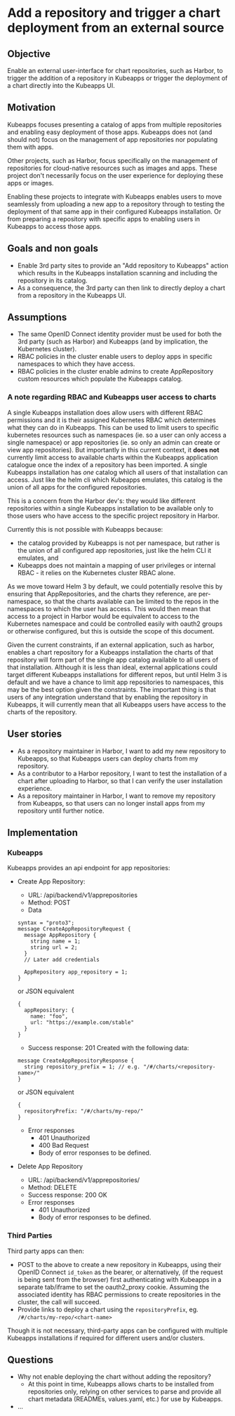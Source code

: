 # Add a repository and trigger a chart deployment from an external source

## Objective

Enable an external user-interface for chart repositories, such as Harbor, to trigger the addition of a repository in Kubeapps or trigger the deployment of a chart directly into the Kubeapps UI.

## Motivation

Kubeapps focuses presenting a catalog of apps from multiple repositories and enabling easy deployment of those apps. Kubeapps does not (and should not) focus on the management of app repositories nor populating them with apps.

Other projects, such as Harbor, focus specifically on the management of repositories for cloud-native resources such as images and apps. These project don't necessarily focus on the user experience for deploying these apps or images.

Enabling these projects to integrate with Kubeapps enables users to move seamlessly from uploading a new app to a repository through to testing the deployment of that same app in their configured Kubeapps installation. Or from preparing a repository with specific apps to enabling users in Kubeapps to access those apps.

## Goals and non goals

* Enable 3rd party sites to provide an "Add repository to Kubeapps" action which results in the Kubeapps installation scanning and including the repository in its catalog.
* As a consequence, the 3rd party can then link to directly deploy a chart from a repository in the Kubeapps UI.

## Assumptions
 - The same OpenID Connect identity provider must be used for both the 3rd party (such as Harbor) and Kubeapps (and by implication, the Kubernetes cluster).
 - RBAC policies in the cluster enable users to deploy apps in specific namespaces to which they have access.
 - RBAC policies in the cluster enable admins to create AppRepository custom resources which populate the Kubeapps catalog.

### A note regarding RBAC and Kubeapps user access to charts

A single Kubeapps installation does allow users with different RBAC permissions and it is their assigned Kubernetes RBAC which determines what they can do in Kubeapps. This can be used to limit users to specific kubernetes resources such as namespaces (ie. so a user can only access a single namespace) or app repositories (ie. so only an admin can create or view app repositories). But importantly in this current context, it **does not** currently limit access to available charts within the Kubeapps application catalogue once the index of a repository has been imported. A single Kubeapps installation has *one* catalog which all users of that installation can access. Just like the helm cli which Kubeapps emulates, this catalog is the union of all apps for the configured repositories.

This is a concern from the Harbor dev's: they would like different repositories within a single Kubeapps installation to be available only to those users who have access to the specific project repository in Harbor.

Currently this is not possible with Kubeapps because:
 * the catalog provided by Kubeapps is not per namespace, but rather is the union of all configured app repositories, just like the helm CLI it emulates, and
 * Kubeapps does not maintain a mapping of user privileges or internal RBAC - it relies on the Kubernetes cluster RBAC alone.
 
As we move toward Helm 3 by default, we could potentially resolve this by ensuring that AppRepositories, and the charts they reference, are per-namespace, so that the charts available can be limited to the repos in the namespaces to which the user has access. This would then mean that access to a project in Harbor would be equivalent to access to the Kubernetes namespace and could be controlled easily with oauth2 groups or otherwise configured, but this is outside the scope of this document.

Given the current constraints, if an external application, such as harbor, enables a chart repository for a Kubeapps installation the charts of that repository will form part of the single app catalog available to all users of that installation. Although it is less than ideal, external applications could target different Kubeapps installations for different repos, but until Helm 3 is default and we have a chance to limit app repositories to namespaces, this may be the best option given the constraints. The important thing is that users of any integration understand that by enabling the repository in Kubeapps, it will currently mean that all Kubeapps users have access to the charts of the repository.

## User stories

* As a repository maintainer in Harbor, I want to add my new repository to Kubeapps, so that Kubeapps users can deploy charts from my repository.
* As a contributor to a Harbor repository, I want to test the installation of a chart after uploading to Harbor, so that I can verify the user installation experience.
* As a repository maintainer in Harbor, I want to remove my repository from Kubeapps, so that users can no longer install apps from my repository until further notice. 

## Implementation

### Kubeapps
Kubeapps provides an api endpoint for app repositories:
 * Create App Repository:
   - URL: /api/backend/v1/apprepositories
   - Method: POST
   - Data
   ```
   syntax = "proto3";
   message CreateAppRepositoryRequest {
     message AppRepository {
       string name = 1;
       string url = 2;
     }
     // Later add credentials

     AppRepository app_repository = 1;
   }
   ```
   or JSON equivalent
   ```
   {
     appRepository: {
       name: "foo",
       url: "https://example.com/stable"
     }
   }
   ```
   - Success response: 201 Created with the following data:
   ```
   message CreateAppRepositoryResponse {
     string repository_prefix = 1; // e.g. "/#/charts/<repository-name>/"
   }
   ```
   or JSON equivalent
   ```
   {
     repositoryPrefix: "/#/charts/my-repo/"
   }
   ```
   - Error responses
     - 401 Unauthorized
     - 400 Bad Request
     - Body of error responses to be defined.

* Delete App Repository
   - URL: /api/backend/v1/apprepositories/<app-repo-name>
   - Method: DELETE
   - Success response: 200 OK
   - Error responses
     - 401 Unauthorized
     - Body of error responses to be defined.

### Third Parties
Third party apps can then:

 * POST to the above to create a new repository in Kubeapps, using their OpenID Connect `id_token` as the bearer, or alternatively, (if the request is being sent from the browser) first authenticating with Kubeapps in a separate tab/iframe to set the oauth2_proxy cookie. Assuming the associated identity has RBAC permissions to create repositories in the cluster, the call will succeed.
 * Provide links to deploy a chart using the `repositoryPrefix`, eg. `/#/charts/my-repo/<chart-name>`

 Though it is not necessary, third-party apps can be configured with multiple Kubeapps installations if required for different users and/or clusters.

## Questions

* Why not enable deploying the chart without adding the repository?
  - At this point in time, Kubeapps allows charts to be installed from repositories only, relying on other services to parse and provide all chart metadata (READMEs, values.yaml, etc.) for use by Kubeapps.
* ...